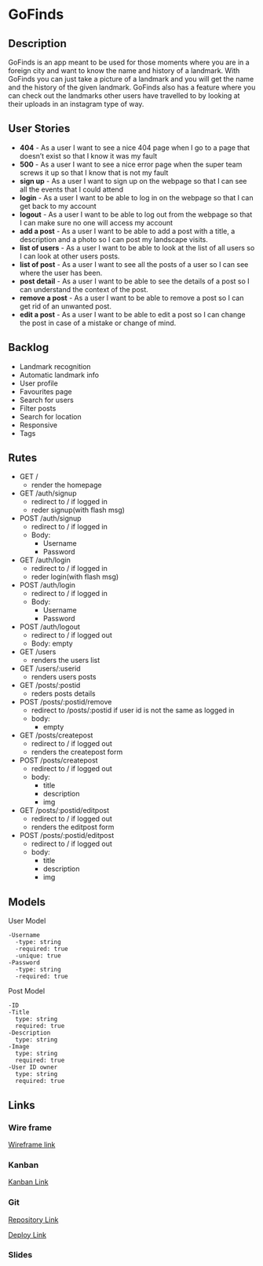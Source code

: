 # GoFinds

## Description

GoFinds is an app meant to be used for those moments where you are in a foreign city and want to know the name and history of a landmark. With GoFinds you can just take a picture of a landmark and you will get the name and the history of the given landmark. GoFinds also has a feature where you can check out the landmarks other users have travelled to by looking at their uploads in an instagram type of way.

## User Stories

- **404** - As a user I want to see a nice 404 page when I go to a page that doesn’t exist so that I know it was my fault 
- **500** - As a user I want to see a nice error page when the super team screws it up so that I know that is not my fault
- **sign up** - As a user I want to sign up on the webpage so that I can see all the events that I could attend
- **login** - As a user I want to be able to log in on the webpage so that I can get back to my account
- **logout** - As a user I want to be able to log out from the webpage so that I can make sure no one will access my account
- **add a post** - As a user I want to be able to add a post with a title, a description and a photo so I can post my landscape visits.
- **list of users** - As a user I want to be able to look at the list of all users so I can look at other users posts.
- **list of post** - As a user I want to see all the posts of a user so I can see where the user has been.
- **post detail** - As a user I want to be able to see the details of a post so I can understand the context of the post.
- **remove a post** - As a user I want to be able to remove a post so I can get rid of an unwanted post.
- **edit a post** - As a user I want to be able to edit a post so I can change the post in case of a mistake or change of mind.

## Backlog

- Landmark recognition
- Automatic landmark info
- User profile
- Favourites page
- Search for users
- Filter posts
- Search for location
- Responsive
- Tags

## Rutes

- GET /
  - render the homepage
- GET /auth/signup
  - redirect to / if logged in
  - reder signup(with flash msg)
- POST /auth/signup
  - redirect to / if logged in
  - Body:
    - Username
    - Password
- GET /auth/login 
  - redirect to / if logged in
  - reder login(with flash msg)
- POST /auth/login
  - redirect to / if logged in
  - Body:
    - Username
    - Password
- POST /auth/logout
  - redirect to / if logged out
  - Body: empty
- GET /users
  - renders the users list
- GET /users/:userid
  - renders users posts
- GET /posts/:postid
  - reders posts details
- POST /posts/:postid/remove
  - redirect to /posts/:postid if user id is not the same as logged in
  - body:
    - empty
- GET /posts/createpost
  - redirect to / if logged out
  - renders the createpost form
- POST /posts/createpost
  - redirect to / if logged out
  - body:
    - title
    - description
    - img
- GET /posts/:postid/editpost
  - redirect to / if logged out
  - renders the editpost form
- POST /posts/:postid/editpost
  - redirect to / if logged out
  - body:
    - title
    - description
    - img

## Models

User Model
```
-Username
  -type: string
  -required: true
  -unique: true
-Password
  -type: string
  -required: true
```
  
Post Model
```
-ID
-Title
  type: string
  required: true
-Description
  type: string
-Image
  type: string
  required: true
-User ID owner
  type: string
  required: true
```

## Links

### Wire frame

[Wireframe link](https://rb2xgr.axshare.com/#g=1&p=wireframes)

### Kanban

[Kanban Link](https://drive.google.com/file/d/15ywGdLa5WJ4j7CFvKpGtPCQ-bx-wZO-j/view)

### Git

[Repository Link](http://github.com)

[Deploy Link](http://heroku.com)

### Slides
